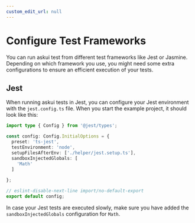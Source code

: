 ```yaml
---
custom_edit_url: null
---
```


# Configure Test Frameworks

You can run askui test from different test frameworks like Jest or Jasmine. Depending on which framework you use, you might need some extra configurations to ensure an efficient execution of your tests.

## Jest

When running askui tests in Jest, you can configure your Jest environment with the `jest.config.ts` file. When you start the example project, it should look like this: 

```typescript
import type { Config } from '@jest/types';

const config: Config.InitialOptions = {
  preset: 'ts-jest',
  testEnvironment: 'node',
  setupFilesAfterEnv: ['./helper/jest.setup.ts'],
  sandboxInjectedGlobals: [
    'Math'
  ]
  
};

// eslint-disable-next-line import/no-default-export
export default config;
```

In case your Jest tests are executed slowly, make sure you have added the `sandboxInjectedGlobals` configuration for `Math`.
